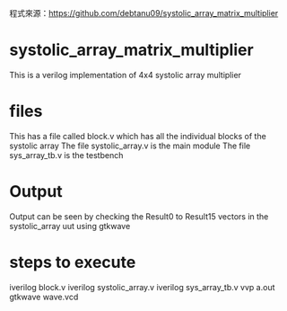程式來源：https://github.com/debtanu09/systolic_array_matrix_multiplier

# systolic_array_matrix_multiplier
This is a verilog implementation of 4x4 systolic array multiplier

# files
This has a file called block.v which has all the individual blocks of the systolic array
The file systolic_array.v is the main module
The file sys_array_tb.v is the testbench

# Output
Output can be seen by checking the Result0 to Result15 vectors in the systolic_array uut using gtkwave

# steps to execute
iverilog block.v
iverilog systolic_array.v
iverilog sys_array_tb.v
vvp a.out
gtkwave wave.vcd
